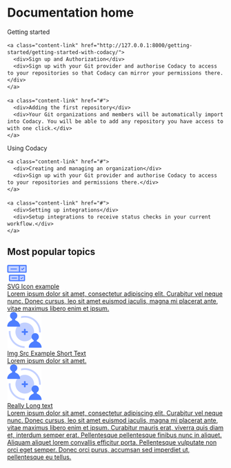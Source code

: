 # Documentation home

<div class="content-columns-wrapper">
  <div class="content-link-column">
    <div>Getting started</div>

    <a class="content-link" href="http://127.0.0.1:8000/getting-started/getting-started-with-codacy/">
      <div>Sign up and Authorization</div>
      <div>Sign up with your Git provider and authorise Codacy to access to your repositories so that Codacy can mirror your permissions there.</div>
    </a>

    <a class="content-link" href="#">
      <div>Adding the first repository</div>
      <div>Your Git organizations and members will be automatically import into Codacy. You will be able to add any repository you have access to with one click.</div>
    </a>
  </div>

  <div class="content-link-column">
    <div>Using Codacy</div>

    <a class="content-link" href="#">
      <div>Creating and managing an organization</div>
      <div>Sign up with your Git provider and authorise Codacy to access to your repositories and permissions there.</div>
    </a>

    <a class="content-link" href="#">
      <div>Setting up integrations</div>
      <div>Setup integrations to receive status checks in your current workflow.</div>
    </a>
  </div>
</div>

<h2>Most popular topics</h2>

<div class="topic-row">
  <a class="topic-card" href="#">
    <div class="tc-icon">
      <svg xmlns="http://www.w3.org/2000/svg" width="45.253" height="37.828" viewBox="0 0 45.253 37.828"><defs><style>.a{fill:#c3d1ff;}.b{fill:#4d7eff;}.c{fill:none;}</style></defs><rect class="a" width="34.861" height="12.603" rx="0.974" transform="translate(5.196 23.883)"/><path class="b" d="M39.186,37.828H6.067a2.214,2.214,0,0,1-2.212-2.212V24.754a2.215,2.215,0,0,1,2.212-2.212H39.186A2.215,2.215,0,0,1,41.4,24.754V35.616A2.213,2.213,0,0,1,39.186,37.828ZM6.538,35.145H38.716v-9.92H6.538Z"/><path class="b" d="M21.725,31.59H11.071a1.118,1.118,0,0,1,0-2.236H21.725a1.118,1.118,0,0,1,0,2.236Z"/><line class="c" y1="12.603" transform="translate(27.264 23.883)"/><path class="b" d="M27.264,37.828a1.34,1.34,0,0,1-1.341-1.341h0v-12.6a1.342,1.342,0,1,1,2.683,0v12.6a1.341,1.341,0,0,1-1.341,1.341Z"/><path class="b" d="M33.029,32.814a.979.979,0,0,1-.7-.291L31.1,31.3a.94.94,0,1,1,1.33-1.33l.6.6,2.158-2.159a.94.94,0,1,1,1.33,1.33l-2.789,2.789A.982.982,0,0,1,33.029,32.814ZM32.4,31.193v0Zm1.259,0h0Z"/><rect class="a" width="42.57" height="15.391" rx="0.974" transform="translate(1.341 1.342)"/><path class="b" d="M43.041,18.074H2.212A2.216,2.216,0,0,1,0,15.861V2.213A2.214,2.214,0,0,1,2.212,0H43.041a2.214,2.214,0,0,1,2.212,2.213V15.861A2.215,2.215,0,0,1,43.041,18.074ZM2.683,15.391H42.571V2.683H2.683Z"/><path class="b" d="M21.525,10.505H8.516a1.118,1.118,0,1,1-.007-2.236H21.525a1.118,1.118,0,0,1,0,2.236Z"/><path class="b" d="M28.29,18.074a1.343,1.343,0,0,1-1.342-1.341h0V1.341a1.342,1.342,0,0,1,2.683,0V16.732a1.341,1.341,0,0,1-1.341,1.342Z"/><path class="b" d="M35.092,11.9a1.2,1.2,0,0,1-.856-.355l-1.5-1.5a1.149,1.149,0,1,1,1.625-1.624h0l.731.731,2.636-2.636a1.148,1.148,0,0,1,1.624,1.624l-3.406,3.406A1.2,1.2,0,0,1,35.092,11.9Zm-.769-1.979h0Zm1.537,0h0Z"/></svg>
    </div>
    <div class="tc-content">
      <div>SVG Icon example</div>
      <div>
Lorem ipsum dolor sit amet, consectetur adipiscing elit. Curabitur vel neque nunc. Donec cursus, leo sit amet euismod iaculis, magna mi placerat ante, vitae maximus libero enim et ipsum.</div>
    </div> 
  </a>
  <a class="topic-card"  href="#">
    <div class="tc-icon">
      <img src="/assets/images/user-management.svg">
    </div>
    <div class="tc-content">
      <div>Img Src Example Short Text</div>
      <div>Lorem ipsum dolor sit amet.</div>
    </div> 
  </a>
  <a class="topic-card"  href="/engineering/architecture">
    <div class="tc-icon">
      <img src="/assets/images/user-management.svg">
    </div>
    <div class="tc-content">
      <div>Really Long text</div>
      <div>Lorem ipsum dolor sit amet, consectetur adipiscing elit. Curabitur vel neque nunc. Donec cursus, leo sit amet euismod iaculis, magna mi placerat ante, vitae maximus libero enim et ipsum. Curabitur mauris erat, viverra quis diam et, interdum semper erat. Pellentesque pellentesque finibus nunc in aliquet. Aliquam aliquet lorem convallis efficitur porta. Pellentesque vulputate non orci eget semper. Donec orci purus, accumsan sed imperdiet ut, pellentesque eu tellus.</div>
    </div> 
  </a>
</div>

